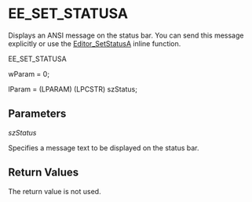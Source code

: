 # EE\_SET\_STATUSA

Displays an ANSI message on the status bar. You can send this message
explicitly or use the [Editor\_SetStatusA](../macro/editor_setstatusa) inline function.

EE\_SET\_STATUSA

wParam = 0;

lParam = (LPARAM) (LPCSTR) szStatus;

## Parameters

_szStatus_

Specifies a message text to be displayed on the status bar.

## Return Values

The return value is not used.

